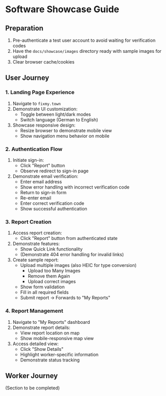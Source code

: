 # Software Showcase Guide

## Preparation
1. Pre-authenticate a test user account to avoid waiting for verification codes
2. Have the `docs/showcase/images` directory ready with sample images for upload
3. Clear browser cache/cookies 

## User Journey

### 1. Landing Page Experience
1. Navigate to `fixmy.town`
2. Demonstrate UI customization:
   - Toggle between light/dark modes
   - Switch language (German to English)
3. Showcase responsive design:
   - Resize browser to demonstrate mobile view
   - Show navigation menu behavior on mobile

### 2. Authentication Flow
1. Initiate sign-in:
   - Click "Report" button
   - Observe redirect to sign-in page
2. Demonstrate email verification:
   - Enter email address
   - Show error handling with incorrect verification code
   - Return to sign-in form
   - Re-enter email
   - Enter correct verification code
   - Show successful authentication

### 3. Report Creation
1. Access report creation:
   - Click "Report" button from authenticated state
2. Demonstrate features:
   - Show Quick Link functionality
   - (Demonstrate 404 error handling for invalid links)
3. Create sample report:
   - Upload multiple images (also HEIC for type conversion)
        - Upload too Many Images 
        - Remove them Again
        - Upload correct images
   - Show form validation
   - Fill in all required fields
   - Submit report -> Forwards to "My Reports"

### 4. Report Management
1. Navigate to "My Reports" dashboard
2. Demonstrate report details:
   - View report location on map
   - Show mobile-responsive map view
3. Access detailed view:
   - Click "Show Details"
   - Highlight worker-specific information
   - Demonstrate status tracking

## Worker Journey
(Section to be completed)
